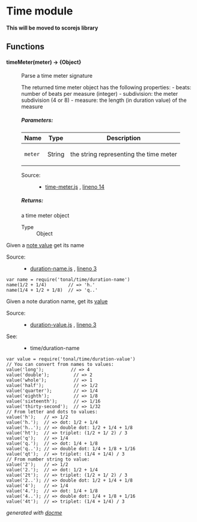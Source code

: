 # Time module

__This will be moved to scorejs library__

## Functions

<!-- START docme generated API please keep comment here to allow auto update -->
<!-- DON'T EDIT THIS SECTION, INSTEAD RE-RUN docme TO UPDATE -->

<div>
<div class="jsdoc-githubify">
<section>
<article>
<div class="container-overview">
<dl class="details">
</dl>
</div>
<dl>
<dt>
<h4 class="name" id="timeMeter"><span class="type-signature"></span>timeMeter<span class="signature">(meter)</span><span class="type-signature"> &rarr; {Object}</span></h4>
</dt>
<dd>
<div class="description">
<p>Parse a time meter signature</p>
<p>The returned time meter object has the following properties:
- beats: number of beats per measure (integer)
- subdivision: the meter subdivision (4 or 8)
- measure: the length (in duration value) of the measure</p>
</div>
<h5>Parameters:</h5>
<table class="params">
<thead>
<tr>
<th>Name</th>
<th>Type</th>
<th class="last">Description</th>
</tr>
</thead>
<tbody>
<tr>
<td class="name"><code>meter</code></td>
<td class="type">
<span class="param-type">String</span>
</td>
<td class="description last"><p>the string representing the time meter</p></td>
</tr>
</tbody>
</table>
<dl class="details">
<dt class="tag-source">Source:</dt>
<dd class="tag-source"><ul class="dummy">
<li>
<a href="https://github.com/danigb/tonal/blob/intervals/time-meter.js">time-meter.js</a>
<span>, </span>
<a href="https://github.com/danigb/tonal/blob/intervals/time-meter.js#L14">lineno 14</a>
</li>
</ul></dd>
</dl>
<h5>Returns:</h5>
<div class="param-desc">
<p>a time meter object</p>
</div>
<dl>
<dt>
Type
</dt>
<dd>
<span class="param-type">Object</span>
</dd>
</dl>
</dd>
</dl>
</article>
</section>
</div><div class="jsdoc-githubify">
<section>
<article>
<div class="container-overview">
<div class="description"><p>Given a <a href="https://en.wikipedia.org/wiki/Note_value">note value</a> get its name</p></div>
<dl class="details">
<dt class="tag-source">Source:</dt>
<dd class="tag-source"><ul class="dummy">
<li>
<a href="https://github.com/danigb/tonal/blob/intervals/duration-name.js">duration-name.js</a>
<span>, </span>
<a href="https://github.com/danigb/tonal/blob/intervals/duration-name.js#L3">lineno 3</a>
</li>
</ul></dd>
</dl>
<pre class="prettyprint"><code>var name = require('tonal/time/duration-name')
name(1/2 + 1/4)        // => 'h.'
name(1/4 + 1/2 + 1/8)  // => 'q..'</code></pre>
</div>
</article>
</section>
<section>
<article>
<div class="container-overview">
<div class="description"><p>Given a note duration name, get its <a href="https://en.wikipedia.org/wiki/Note_value">value</a></p></div>
<dl class="details">
<dt class="tag-source">Source:</dt>
<dd class="tag-source"><ul class="dummy">
<li>
<a href="https://github.com/danigb/tonal/blob/intervals/duration-value.js">duration-value.js</a>
<span>, </span>
<a href="https://github.com/danigb/tonal/blob/intervals/duration-value.js#L3">lineno 3</a>
</li>
</ul></dd>
<dt class="tag-see">See:</dt>
<dd class="tag-see">
<ul>
<li>time/duration-name</li>
</ul>
</dd>
</dl>
<pre class="prettyprint"><code>var value = require('tonal/time/duration-value')
// You can convert from names to values:
value('long');          // => 4
value('double');         // => 2
value('whole');          // => 1
value('half');           // => 1/2
value('quarter');        // => 1/4
value('eighth');         // => 1/8
value('sixteenth');      // => 1/16
value('thirty-second');  // => 1/32
// From letter and dots to values:
value('h');   // => 1/2
value('h.');  // => dot: 1/2 + 1/4
value('h..'); // => double dot: 1/2 + 1/4 + 1/8
value('ht');  // => triplet: (1/2 + 1/ 2) / 3
value('q');   // => 1/4
value('q.');  // => dot: 1/4 + 1/8
value('q..'); // => double dot: 1/4 + 1/8 + 1/16
value('qt');  // => triplet: (1/4 + 1/4) / 3
// From number string to value:
value('2');   // => 1/2
value('2.');  // => dot: 1/2 + 1/4
value('2t');  // => triplet: (1/2 + 1/ 2) / 3
value('2..'); // => double dot: 1/2 + 1/4 + 1/8
value('4');   // => 1/4
value('4.');  // => dot: 1/4 + 1/8
value('4..'); // => double dot: 1/4 + 1/8 + 1/16
value('4t');  // => triplet: (1/4 + 1/4) / 3</code></pre>
</div>
</article>
</section>
</div>

*generated with [docme](https://github.com/thlorenz/docme)*
</div>
<!-- END docme generated API please keep comment here to allow auto update -->
